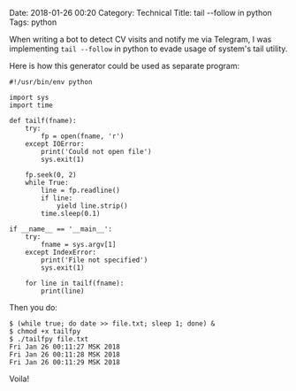 Date: 2018-01-26 00:20
Category: Technical
Title: tail --follow in python
Tags: python

When writing a bot to detect CV visits and notify me via Telegram, I was implementing `tail --follow` in python to evade usage of system's tail utility.

Here is how this generator could be used as separate program:

```
#!/usr/bin/env python

import sys
import time

def tailf(fname):
    try:
        fp = open(fname, 'r')
    except IOError:
        print('Could not open file')
        sys.exit(1)

    fp.seek(0, 2)
    while True:
        line = fp.readline()
        if line:
            yield line.strip()
        time.sleep(0.1)

if __name__ == '__main__':
    try:
        fname = sys.argv[1]
    except IndexError:
        print('File not specified')
        sys.exit(1)

    for line in tailf(fname):
        print(line)
```

Then you do:

```
$ (while true; do date >> file.txt; sleep 1; done) &
$ chmod +x tailfpy
$ ./tailfpy file.txt
Fri Jan 26 00:11:27 MSK 2018
Fri Jan 26 00:11:28 MSK 2018
Fri Jan 26 00:11:29 MSK 2018
```

Voila!
